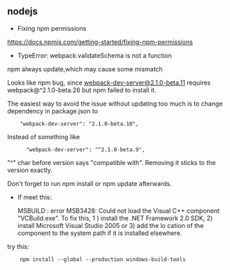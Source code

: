 ## nodejs



- Fixing npm permissions


 https://docs.npmjs.com/getting-started/fixing-npm-permissions


- TypeError: webpack.validateSchema is not a function

npm always update,which may cause some mismatch

Looks like npm bug, since webpack-dev-server@2.1.0-beta.11 requires webpack@^2.1.0-beta.26 but npm failed to install it.

The easiest way to avoid the issue without updating too much is to change dependency in package.json to

  		"webpack-dev-server": "2.1.0-beta.10",

Instead of something like

		  "webpack-dev-server": "^2.1.0-beta.9",

"^" char before version says "compatible with". Removing it sticks to the version exactly.

Don't forget to run npm install or npm update afterwards.

- If meet this:
	
	MSBUILD : error MSB3428: Could not load the Visual C++ component "VCBuild.exe". To fix this, 1 
) install the .NET Framework 2.0 SDK, 2) install Microsoft Visual Studio 2005 or 3) add the lo 
cation of the component to the system path if it is installed elsewhere.

try this:
	
		npm install --global --production windows-build-tools


